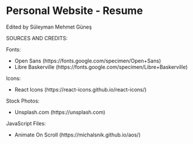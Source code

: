# Personal Website - Resume

Edited by Süleyman Mehmet Güneş

SOURCES AND CREDITS:

Fonts: 
<ul>
  <li>
    Open Sans (https://fonts.google.com/specimen/Open+Sans)
  </li>
  <li>
    Libre Baskerville (https://fonts.google.com/specimen/Libre+Baskerville)
  </li>
</ul>

Icons: 
<ul>
  <li>
    React Icons (https://react-icons.github.io/react-icons/)
  </li>
</ul>

Stock Photos: 
<ul>
  <li>
   Unsplash.com (https://unsplash.com)
  </li>
</ul>

JavaScript Files:
<ul>
  <li>
    Animate On Scroll (https://michalsnik.github.io/aos/)
  </li>
</ul>
